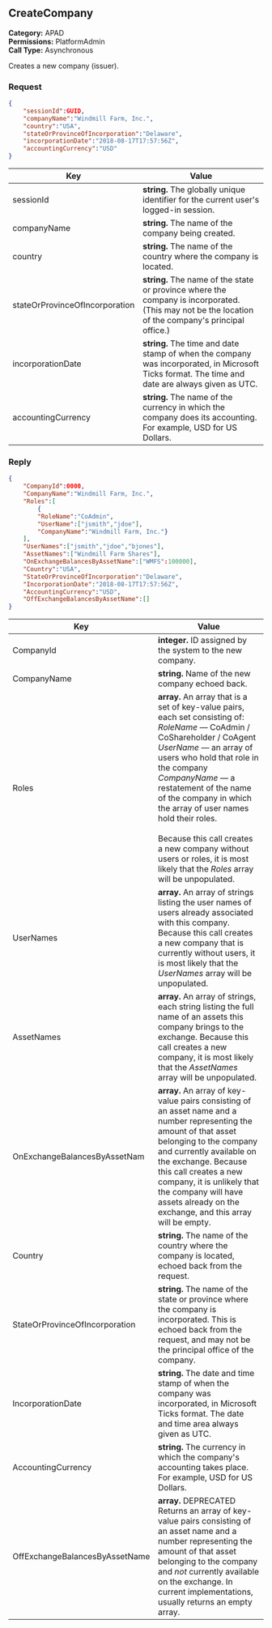## CreateCompany

**Category:** APAD<br />**Permissions:** PlatformAdmin<br />**Call Type:** Asynchronous

Creates a new company (issuer).

### Request

```json
{
    "sessionId":GUID,
    "companyName":"Windmill Farm, Inc.",
    "country":"USA",
    "stateOrProvinceOfIncorporation":"Delaware",
    "incorporationDate":"2018-08-17T17:57:56Z",
    "accountingCurrency":"USD"
}
```

| Key                            | Value                                                        |
| ------------------------------ | ------------------------------------------------------------ |
| sessionId                      | **string.** The globally unique identifier for the current user's logged-in session. |
| companyName                    | **string.** The name of the company being created.           |
| country                        | **string.** The name of the country where the company is located. |
| stateOrProvinceOfIncorporation | **string.** The name of the state or province where the company is incorporated. (This may not be the location of the company's principal office.) |
| incorporationDate              | **string.** The time and date stamp of when the company was incorporated, in Microsoft Ticks format. The time and date are always given as UTC. |
| accountingCurrency             | **string.** The name of the currency in which the company does its accounting. For example, USD for US Dollars. |

### Reply

```json
{
    "CompanyId":0000,
    "CompanyName":"Windmill Farm, Inc.",
    "Roles":[
        {
        "RoleName":"CoAdmin",
        "UserName":["jsmith","jdoe"],
        "CompanyName":"Windmill Farm, Inc."}
    ],
    "UserNames":["jsmith","jdoe","bjones"],
    "AssetNames":["Windmill Farm Shares"],
    "OnExchangeBalancesByAssetName":["WMFS":100000],
    "Country":"USA",
    "StateOrProvinceOfIncorporation":"Delaware",
    "IncorporationDate":"2018-08-17T17:57:56Z",
    "AccountingCurrency":"USD",
    "OffExchangeBalancesByAssetName":[]
}
```

| Key                            | Value                                                        |
| ------------------------------ | ------------------------------------------------------------ |
| CompanyId                      | **integer.** ID assigned by the system to the new company.   |
| CompanyName                    | **string.** Name of the new company echoed back.                 |
| Roles                          | **array.** An array that is a set of key-value pairs, each set consisting of:<br />*RoleName &mdash;* CoAdmin / CoShareholder / CoAgent<br />*UserName &mdash;* an array of users who hold that role in the company<br />*CompanyName &mdash;* a restatement of the name of the company in which the array of user names hold their roles.<br /><br />Because this call creates a new company without users or roles, it is most likely that the *Roles* array will be unpopulated. |
| UserNames                      | **array.** An array of strings listing the user names of users already associated with this company. Because this call creates a new company that is currently without users, it is most likely that the *UserNames* array will be unpopulated. |
| AssetNames                     | **array.** An array of strings, each string listing the full name of an assets this company brings to the exchange. Because this call creates a new company, it is most likely that the *AssetNames* array will be unpopulated. |
| OnExchangeBalancesByAssetNam   | **array.** An array of key-value pairs consisting of an asset name and a number representing the amount of that asset belonging to the company and currently available on the exchange. Because this call creates a new company, it is unlikely that the company will have assets already on the exchange, and this array will be empty. |
| Country                        | **string.** The name of the country where the company is located, echoed back from the request. |
| StateOrProvinceOfIncorporation | **string.** The name of the state or province where the company is incorporated. This is echoed back from the request, and may not be the principal office of the company. |
| IncorporationDate              | **string.** The date and time stamp of when the company was incorporated, in Microsoft Ticks format. The date and time area always given as UTC. |
| AccountingCurrency             | **string.** The currency in which the company's accounting takes place. For example, USD for US Dollars. |
| OffExchangeBalancesByAssetName | **array.** DEPRECATED Returns an array of key-value pairs consisting of an asset name and a number representing the amount of that asset belonging to the company and *not* currently available on the exchange. In current implementations, usually returns an empty array. |


